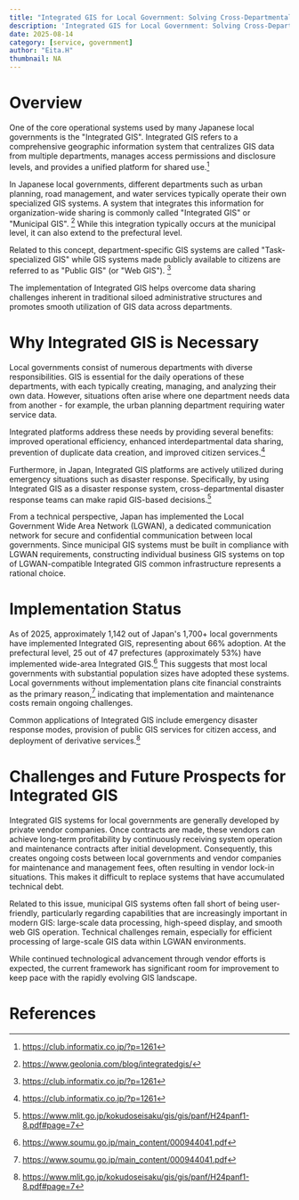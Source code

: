 ```yaml
---
title: "Integrated GIS for Local Government: Solving Cross-Departmental Data Sharing Challenges"
description: 'Integrated GIS for Local Government: Solving Cross-Departmental Data Sharing Challenges'
date: 2025-08-14
category: [service, government]
author: "Eita.H"
thumbnail: NA
---
```


# Overview
One of the core operational systems used by many Japanese local governments is the "Integrated GIS". Integrated GIS refers to a comprehensive geographic information system that centralizes GIS data from multiple departments, manages access permissions and disclosure levels, and provides a unified platform for shared use.[^1]

In Japanese local governments, different departments such as urban planning, road management, and water services typically operate their own specialized GIS systems. A system that integrates this information for organization-wide sharing is commonly called "Integrated GIS" or "Municipal GIS". [^2] While this integration typically occurs at the municipal level, it can also extend to the prefectural level.

Related to this concept, department-specific GIS systems are called "Task-specialized GIS" while GIS systems made publicly available to citizens are referred to as "Public GIS" (or "Web GIS"). [^1]

The implementation of Integrated GIS helps overcome data sharing challenges inherent in traditional siloed administrative structures and promotes smooth utilization of GIS data across departments.

# Why Integrated GIS is Necessary
Local governments consist of numerous departments with diverse responsibilities. GIS is essential for the daily operations of these departments, with each typically creating, managing, and analyzing their own data. However, situations often arise where one department needs data from another - for example, the urban planning department requiring water service data.

Integrated platforms address these needs by providing several benefits: improved operational efficiency, enhanced interdepartmental data sharing, prevention of duplicate data creation, and improved citizen services.[^1]

Furthermore, in Japan, Integrated GIS platforms are actively utilized during emergency situations such as disaster response. Specifically, by using Integrated GIS as a disaster response system, cross-departmental disaster response teams can make rapid GIS-based decisions.[^3]

From a technical perspective, Japan has implemented the Local Government Wide Area Network (LGWAN), a dedicated communication network for secure and confidential communication between local governments. Since municipal GIS systems must be built in compliance with LGWAN requirements, constructing individual business GIS systems on top of LGWAN-compatible Integrated GIS common infrastructure represents a rational choice.

# Implementation Status
As of 2025, approximately 1,142 out of Japan's 1,700+ local governments have implemented Integrated GIS, representing about 66% adoption. At the prefectural level, 25 out of 47 prefectures (approximately 53%) have implemented wide-area Integrated GIS.[^4] This suggests that most local governments with substantial population sizes have adopted these systems. Local governments without implementation plans cite financial constraints as the primary reason,[^4] indicating that implementation and maintenance costs remain ongoing challenges.

Common applications of Integrated GIS include emergency disaster response modes, provision of public GIS services for citizen access, and deployment of derivative services.[^3]

# Challenges and Future Prospects for Integrated GIS
Integrated GIS systems for local governments are generally developed by private vendor companies. Once contracts are made, these vendors can achieve long-term profitability by continuously receiving system operation and maintenance contracts after initial development. Consequently, this creates ongoing costs between local governments and vendor companies for maintenance and management fees, often resulting in vendor lock-in situations. This makes it difficult to replace systems that have accumulated technical debt.

Related to this issue, municipal GIS systems often fall short of being user-friendly, particularly regarding capabilities that are increasingly important in modern GIS: large-scale data processing, high-speed display, and smooth web GIS operation. Technical challenges remain, especially for efficient processing of large-scale GIS data within LGWAN environments.

While continued technological advancement through vendor efforts is expected, the current framework has significant room for improvement to keep pace with the rapidly evolving GIS landscape.

# References
[^1]: https://club.informatix.co.jp/?p=1261
[^2]: https://www.geolonia.com/blog/integratedgis/
[^3]: https://www.mlit.go.jp/kokudoseisaku/gis/gis/panf/H24panf1-8.pdf#page=7
[^4]: https://www.soumu.go.jp/main_content/000944041.pdf
